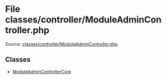File classes/controller/ModuleAdminController.php
=========

Source: [classes/controller/ModuleAdminController.php](https://github.com/PrestaShop/PrestaShop/blob/1.6.0.12/classes/controller/ModuleAdminController.php)


Classes
-------

* [ModuleAdminControllerCore](class.ModuleAdminControllerCore.md)


